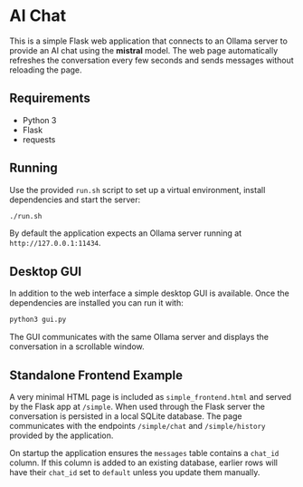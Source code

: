 # AI Chat

This is a simple Flask web application that connects to an Ollama server to provide an AI chat using the **mistral** model. The web page automatically refreshes the conversation every few seconds and sends messages without reloading the page.

## Requirements

- Python 3
- Flask
- requests

## Running

Use the provided `run.sh` script to set up a virtual environment, install dependencies and start the server:

```bash
./run.sh
```

By default the application expects an Ollama server running at `http://127.0.0.1:11434`.

## Desktop GUI

In addition to the web interface a simple desktop GUI is available. Once the
dependencies are installed you can run it with:

```bash
python3 gui.py
```

The GUI communicates with the same Ollama server and displays the conversation
in a scrollable window.

## Standalone Frontend Example

A very minimal HTML page is included as `simple_frontend.html` and served by the Flask app at `/simple`. When used through the Flask server the conversation is persisted in a local SQLite database. The page communicates with the endpoints `/simple/chat` and `/simple/history` provided by the application.

On startup the application ensures the `messages` table contains a `chat_id` column. If this column is added to an existing database, earlier rows will have their `chat_id` set to `default` unless you update them manually.
